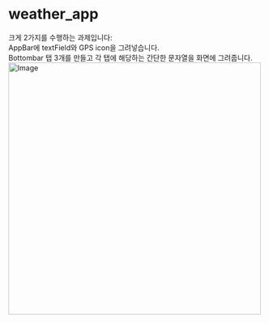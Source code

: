 # weather_app
크게 2가지를 수행하는 과제입니다:  
AppBar에 textField와 GPS icon을 그려넣습니다.  
Bottombar 탭 3개를 만들고 각 탭에 해당하는 간단한 문자열을 화면에 그려줍니다.  
<img width="498" alt="Image" src="https://github.com/user-attachments/assets/98a04f20-e518-410c-b7ba-fb00951e4606" />
